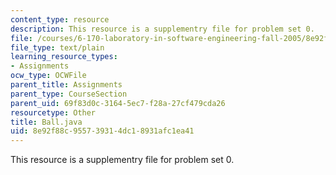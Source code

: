 ```yaml
---
content_type: resource
description: This resource is a supplementry file for problem set 0.
file: /courses/6-170-laboratory-in-software-engineering-fall-2005/8e92f88c955739314dc18931afc1ea41_Ball.java
file_type: text/plain
learning_resource_types:
- Assignments
ocw_type: OCWFile
parent_title: Assignments
parent_type: CourseSection
parent_uid: 69f83d0c-3164-5ec7-f28a-27cf479cda26
resourcetype: Other
title: Ball.java
uid: 8e92f88c-9557-3931-4dc1-8931afc1ea41
---
```

This resource is a supplementry file for problem set 0.

